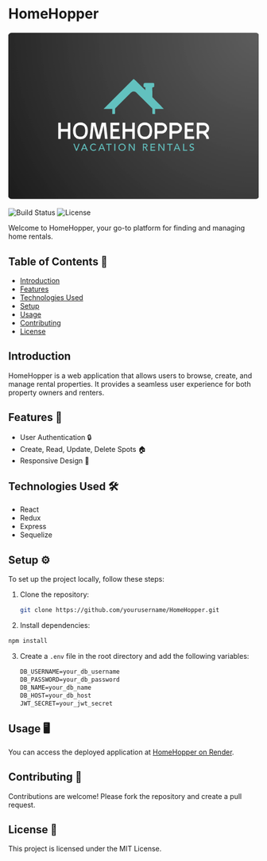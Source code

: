 # HomeHopper

![HomeHopper Logo](frontend/public/logo.png)


![Build Status](https://img.shields.io/badge/build-passing-brightgreen)
![License](https://img.shields.io/badge/license-MIT-blue)

Welcome to HomeHopper, your go-to platform for finding and managing home rentals.

## Table of Contents 📑

- [Introduction](#introduction)
- [Features](#features)
- [Technologies Used](#technologies-used)
- [Setup](#setup)
- [Usage](#usage)
- [Contributing](#contributing)
- [License](#license)

## Introduction

HomeHopper is a web application that allows users to browse, create, and manage rental properties. It provides a seamless user experience for both property owners and renters.

## Features 🚀

- User Authentication 🔒
- Create, Read, Update, Delete Spots 🏠
- Responsive Design 📱

## Technologies Used 🛠️

- React
- Redux
- Express
- Sequelize

## Setup ⚙️

To set up the project locally, follow these steps:

1. Clone the repository:

   ```sh
   git clone https://github.com/yourusername/HomeHopper.git

2. Install dependencies:

  ```sh
  npm install
  ```

3. Create a `.env` file in the root directory and add the following variables:

   ```plaintext
   DB_USERNAME=your_db_username
   DB_PASSWORD=your_db_password
   DB_NAME=your_db_name
   DB_HOST=your_db_host
   JWT_SECRET=your_jwt_secret
   ```

## Usage 🖥️
You can access the deployed application at [HomeHopper on Render](https://homehopper.onrender.com).

## Contributing 🤝
Contributions are welcome! Please fork the repository and create a pull request.

## License 📄
This project is licensed under the MIT License.
